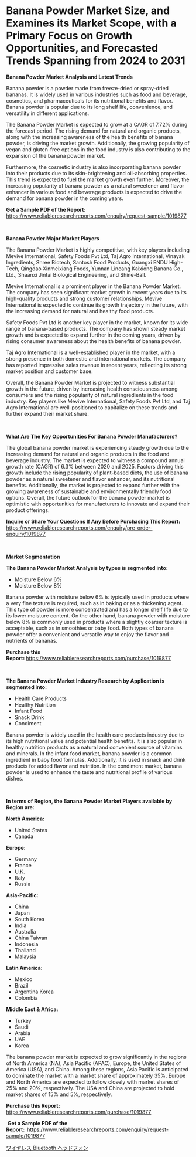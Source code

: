 <p><h1>Banana Powder Market Size, and Examines its Market Scope, with a Primary Focus on Growth Opportunities, and Forecasted Trends Spanning from 2024 to 2031</h1></p><p><strong>Banana Powder Market Analysis and Latest Trends</strong></p>
<p><p>Banana powder is a powder made from freeze-dried or spray-dried bananas. It is widely used in various industries such as food and beverage, cosmetics, and pharmaceuticals for its nutritional benefits and flavor. Banana powder is popular due to its long shelf life, convenience, and versatility in different applications.</p><p>The Banana Powder Market is expected to grow at a CAGR of 7.72% during the forecast period. The rising demand for natural and organic products, along with the increasing awareness of the health benefits of banana powder, is driving the market growth. Additionally, the growing popularity of vegan and gluten-free options in the food industry is also contributing to the expansion of the banana powder market.</p><p>Furthermore, the cosmetic industry is also incorporating banana powder into their products due to its skin-brightening and oil-absorbing properties. This trend is expected to fuel the market growth even further. Moreover, the increasing popularity of banana powder as a natural sweetener and flavor enhancer in various food and beverage products is expected to drive the demand for banana powder in the coming years.</p></p>
<p><strong>Get a Sample PDF of the Report:&nbsp;</strong> <a href="https://www.reliableresearchreports.com/enquiry/request-sample/1019877">https://www.reliableresearchreports.com/enquiry/request-sample/1019877</a></p>
<p>&nbsp;</p>
<p><strong>Banana Powder Major Market Players</strong></p>
<p><p>The Banana Powder Market is highly competitive, with key players including Mevive International, Safety Foods Pvt Ltd, Taj Agro International, Vinayak Ingredients, Shree Biotech, Santosh Food Products, Guangxi ENDU High-Tech, Qingdao Xinmeixiang Foods, Yunnan Lincang Kaixiong Banana Co., Ltd., Shaanxi Jintai Biological Engineering, and Shine-Ball.</p><p>Mevive International is a prominent player in the Banana Powder Market. The company has seen significant market growth in recent years due to its high-quality products and strong customer relationships. Mevive International is expected to continue its growth trajectory in the future, with the increasing demand for natural and healthy food products.</p><p>Safety Foods Pvt Ltd is another key player in the market, known for its wide range of banana-based products. The company has shown steady market growth and is expected to expand further in the coming years, driven by rising consumer awareness about the health benefits of banana powder.</p><p>Taj Agro International is a well-established player in the market, with a strong presence in both domestic and international markets. The company has reported impressive sales revenue in recent years, reflecting its strong market position and customer base.</p><p>Overall, the Banana Powder Market is projected to witness substantial growth in the future, driven by increasing health consciousness among consumers and the rising popularity of natural ingredients in the food industry. Key players like Mevive International, Safety Foods Pvt Ltd, and Taj Agro International are well-positioned to capitalize on these trends and further expand their market share.</p></p>
<p>&nbsp;</p>
<p><strong>What Are The Key Opportunities For Banana Powder Manufacturers?</strong></p>
<p><p>The global banana powder market is experiencing steady growth due to the increasing demand for natural and organic products in the food and beverage industry. The market is expected to witness a compound annual growth rate (CAGR) of 6.3% between 2020 and 2025. Factors driving this growth include the rising popularity of plant-based diets, the use of banana powder as a natural sweetener and flavor enhancer, and its nutritional benefits. Additionally, the market is projected to expand further with the growing awareness of sustainable and environmentally friendly food options. Overall, the future outlook for the banana powder market is optimistic with opportunities for manufacturers to innovate and expand their product offerings.</p></p>
<p><strong>Inquire or Share Your Questions If Any Before Purchasing This Report:</strong> <a href="https://www.reliableresearchreports.com/enquiry/pre-order-enquiry/1019877">https://www.reliableresearchreports.com/enquiry/pre-order-enquiry/1019877</a></p>
<p>&nbsp;</p>
<p><strong>Market Segmentation</strong></p>
<p><strong>The Banana Powder Market Analysis by types is segmented into:</strong></p>
<p><ul><li>Moisture Below 6%</li><li>Moisture Below 8%</li></ul></p>
<p><p>Banana powder with moisture below 6% is typically used in products where a very fine texture is required, such as in baking or as a thickening agent. This type of powder is more concentrated and has a longer shelf life due to its lower moisture content. On the other hand, banana powder with moisture below 8% is commonly used in products where a slightly coarser texture is acceptable, such as in smoothies or baby food. Both types of banana powder offer a convenient and versatile way to enjoy the flavor and nutrients of bananas.</p></p>
<p><strong>Purchase this Report:&nbsp;</strong><a href="https://www.reliableresearchreports.com/purchase/1019877">https://www.reliableresearchreports.com/purchase/1019877</a></p>
<p>&nbsp;</p>
<p><strong>The Banana Powder Market Industry Research by Application is segmented into:</strong></p>
<p><ul><li>Health Care Products</li><li>Healthy Nutrition</li><li>Infant Food</li><li>Snack Drink</li><li>Condiment</li></ul></p>
<p><p>Banana powder is widely used in the health care products industry due to its high nutritional value and potential health benefits. It is also popular in healthy nutrition products as a natural and convenient source of vitamins and minerals. In the infant food market, banana powder is a common ingredient in baby food formulas. Additionally, it is used in snack and drink products for added flavor and nutrition. In the condiment market, banana powder is used to enhance the taste and nutritional profile of various dishes.</p></p>
<p>&nbsp;</p>
<p><strong>In terms of Region, the Banana Powder Market Players available by Region are:</strong></p>
<p>
    <p> <strong> North America: </strong>
        <ul>
            <li>United States</li>
            <li>Canada</li>
        </ul>
        </p> 
    <p> <strong> Europe: </strong>
        <ul>
            <li>Germany</li>
            <li>France</li>
            <li>U.K.</li>
            <li>Italy</li>
            <li>Russia</li>
        </ul>
        </p> 
    <p> <strong> Asia-Pacific: </strong>
        <ul>
            <li>China</li>
            <li>Japan</li>
            <li>South Korea</li>
            <li>India</li>
            <li>Australia</li>
            <li>China Taiwan</li>
            <li>Indonesia</li>
            <li>Thailand</li>
            <li>Malaysia</li>
        </ul>
        </p> 
    <p> <strong> Latin America: </strong>
        <ul>
            <li>Mexico</li>
            <li>Brazil</li>
            <li>Argentina Korea</li>
            <li>Colombia</li>
        </ul>
        </p> 
    <p> <strong> Middle East & Africa: </strong>
        <ul>
            <li>Turkey</li>
            <li>Saudi</li>
            <li>Arabia</li>
            <li>UAE</li>
            <li>Korea</li>
        </ul>
    </p>
    </p>
<p><p>The banana powder market is expected to grow significantly in the regions of North America (NA), Asia Pacific (APAC), Europe, the United States of America (USA), and China. Among these regions, Asia Pacific is anticipated to dominate the market with a market share of approximately 35%. Europe and North America are expected to follow closely with market shares of 25% and 20%, respectively. The USA and China are projected to hold market shares of 15% and 5%, respectively.</p></p>
<p><strong>Purchase this Report: </strong><a href="https://www.reliableresearchreports.com/purchase/1019877">https://www.reliableresearchreports.com/purchase/1019877</a></p>
<p>&nbsp;<strong>Get a Sample PDF of the Report:&nbsp;&nbsp;</strong><a href="https://www.reliableresearchreports.com/enquiry/request-sample/1019877">https://www.reliableresearchreports.com/enquiry/request-sample/1019877</a></p>
<p><strong></strong></p>
<p><p><a href="https://github.com/SarahFahey88/Market-Research-Report-List-1/blob/main/449473017293.md">ワイヤレス Bluetooth ヘッドフォン</a></p></p>